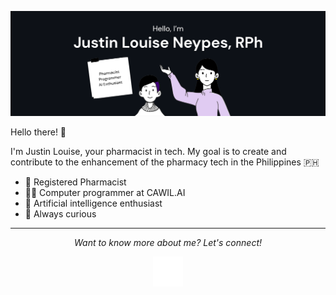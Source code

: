 [![Justin's GitHub Banner](./assets/github-banner-dark.png)](https://www.linkedin.com/in/jlrnrph/)

Hello there! 👋

I'm Justin Louise, your pharmacist in tech. My goal is to create and contribute to the enhancement of the pharmacy tech in the Philippines 🇵🇭

- 💊 Registered Pharmacist
- 👨‍💻 Computer programmer at CAWIL.AI
- 🤖 Artificial intelligence enthusiast
- 🧠 Always curious

<hr>
<p align="center">
  <i>Want to know more about me? Let's connect!</i>

  <p align="center">
    <a href="https://www.linkedin.com/in/jlrnrph/" alt="Linkedin"><img src="https://raw.githubusercontent.com/jlrn-rph/jlrn-rph/main/assets/icons/linkedin-box-fill.svg"></a>

  </p>
</p>
